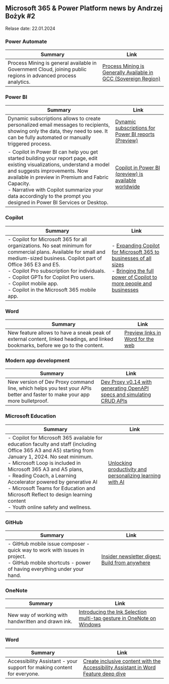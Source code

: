 ## Microsoft 365 & Power Platform news by Andrzej Bożyk #2

Relase date: 22.01.2024


### Power Automate
| Summary | Link |
| ---------| -------|
| Process Mining is general available in Government Cloud, joining public regions in advanced process analytics.  | [Process Mining is Generally Available in GCC (Sovereign Region)](https://powerautomate.microsoft.com/en-us/blog/process-mining-is-generally-available-in-gcc-sovereign-region/) |

### Power BI
| Summary | Link |
| ---------| -------|
| Dynamic subscriptions allows to create personalized email messages to recipients, showing only the data, they need to see. It can be fully automated or manually triggered process. | [Dynamic subscriptions for Power BI reports (Preview)](https://powerbi.microsoft.com/en-us/blog/dynamic-subscriptions-are-now-available-for-power-bi-reports/)
| - Copilot in Power BI can help you get started building your report page, edit existing visualizations, understand a model and suggests improvements. Now available in preview in Premium and Fabric Capacity.<br>- Narrative with Copilot summarize your data accordingly to the prompt you designed in Power BI Services or Desktop. | [Copilot in Power BI (preview) is available worldwide](https://powerbi.microsoft.com/en-us/blog/copilot-in-power-bi-preview-is-available-worldwide/) |


### Copilot
| Summary | Link |
| ---------| -------|
| - Copilot for Microsoft 365 for all organizations. No seat minimum for commercial plans. Available for small and medium-sized business. Copilot part of Office 365 E3 and E5.<br>- Copilot Pro subscription for individuals.<br>- Copilot GPTs for Copilot Pro users.<br>- Copilot mobile app.<br>- Copilot in the Microsoft 365 mobile app. | - [Expanding Copilot for Microsoft 365 to businesses of all sizes](https://www.microsoft.com/en-us/microsoft-365/blog/2024/01/15/expanding-copilot-for-microsoft-365-to-businesses-of-all-sizes/)<br>- [Bringing the full power of Copilot to more people and businesses](https://blogs.microsoft.com/blog/2024/01/15/bringing-the-full-power-of-copilot-to-more-people-and-businesses/)

### Word
| Summary | Link |
| ---------| -------|
| New feature allows to have a sneak peak of external content, linked headings, and linked bookmarks, before we go to the content. | [Preview links in Word for the web](https://insider.microsoft365.com/en-us/blog/preview-links-in-word-for-the-web)| 


### Modern app development
| Summary | Link |
| ---------| -------|
| New version of Dev Proxy command line, which helps you test your APIs better and faster to make your app more bulletproof. | [Dev Proxy v0.14 with generating OpenAPI specs and simulating CRUD APIs](https://devblogs.microsoft.com/microsoft365dev/dev-proxy-v0-14-with-generating-openapi-specs-and-simulating-crud-apis/)|


### Microsoft Education
| Summary | Link |
| ---------| -------|
| - Copilot for Microsoft 365 available for education faculty and staff (including Office 365 A3 and A5) starting from January 1, 2024. No seat minimum.<br>- Microsoft Loop is included in Microsoft 365 A3 and A5 plans,<br>- Reading Coach, a Learning Accelerator powered by generative AI<br>- Microsoft Teams for Education and Microsoft Reflect to design learning content<br>- Youth online safety and wellness. | [Unlocking productivity and personalizing learning with AI](https://educationblog.microsoft.com/en-us/2024/01/unlocking-productivity-and-personalizing-learning-with-ai) | 

### GitHub
| Summary | Link |
| ---------| -------|
| - GitHub mobile issue composer - quick way to work with issues in project.<br>- GitHub mobile shortcuts - power of having everything under your hand. | [Insider newsletter digest: Build from anywhere](https://github.blog/2024-01-18-insider-newsletter-digest-build-from-anywhere/)|

### OneNote
| Summary | Link |
| ---------| -------|
| New way of working with handwritten and drawn ink. | [Introducing the Ink Selection multi-tap gesture in OneNote on Windows](https://insider.microsoft365.com/en-us/blog/introducing-the-ink-selection-multi-tap-gesture-in-onenote-on-windows) | 

### Word
| Summary | Link |
| ---------| -------|
| Accessibility Assistant - your support for making content for everyone. |[Create inclusive content with the Accessibility Assistant in Word Feature deep dive](https://insider.microsoft365.com/en-us/blog/create-inclusive-content-with-the-accessibility-assistant-in-word) |